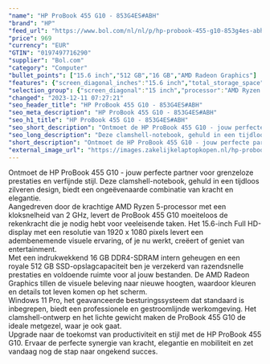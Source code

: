 ```yaml
---
"name": "HP ProBook 455 G10 - 853G4ES#ABH"
"brand": "HP"
"feed_url": "https://www.bol.com/nl/nl/p/hp-probook-455-g10-853g4es-abh/9300000151933449"
"price": 969
"currency": "EUR"
"GTIN": "0197497716290"
"supplier": "Bol.com"
"category": "Computer"
"bullet_points": ["15.6 inch","512 GB","16 GB","AMD Radeon Graphics"]
"features": {"screen_diagonal_inches":"15.6 inch","total_storage_space":"512 GB","memory_size":"16 GB","graphics_card":"AMD Radeon Graphics"}
"selection_group": {"screen_diagonal":"15 inch","processor":"AMD Ryzen 5","changed_price_past_3_days":false,"product_family":"Probook"}
"changed": "2023-12-11 07:27:21"
"seo_header_title": "HP ProBook 455 G10 - 853G4ES#ABH"
"seo_meta_description": "HP ProBook 455 G10 - 853G4ES#ABH"
"seo_h1_title": "HP ProBook 455 G10 - 853G4ES#ABH"
"seo_short_description": "Ontmoet de HP ProBook 455 G10 - jouw perfecte partner voor grenzeloze prestaties en verfijnde stijl."
"seo_long_description": "Deze clamshell-notebook, gehuld in een tijdloos zilveren design, biedt een ongeëvenaarde combinatie van kracht en elegantie. <br /> Aangedreven door de krachtige AMD Ryzen 5-processor met een kloksnelheid van 2 GHz, levert de ProBook 455 G10 moeiteloos de rekenkracht die je nodig hebt voor veeleisende taken. Het 15. 6-inch Full HD-display met een resolutie van 1920 x 1080 pixels levert een adembenemende visuele ervaring, of je nu werkt, creëert of geniet van entertainment. <br /> Met een indrukwekkend 16 GB DDR4-SDRAM intern geheugen en een royale 512 GB SSD-opslagcapaciteit ben je verzekerd van razendsnelle prestaties en voldoende ruimte voor al jouw bestanden. De AMD Radeon Graphics tillen de visuele beleving naar nieuwe hoogten, waardoor kleuren en details tot leven komen op het scherm. <br /> Windows 11 Pro, het geavanceerde besturingssysteem dat standaard is inbegrepen, biedt een professionele en gestroomlijnde werkomgeving. Het clamshell-ontwerp en het lichte gewicht maken de ProBook 455 G10 de ideale metgezel, waar je ook gaat. <br /> Upgrade naar de toekomst van productiviteit en stijl met de HP ProBook 455 G10. Ervaar de perfecte synergie van kracht, elegantie en mobiliteit en zet vandaag nog de stap naar ongekend succes."
"short_description": "Ontmoet de HP ProBook 455 G10 - jouw perfecte partner voor grenzeloze prestaties en verfijnde stijl. Deze clamshell-notebook, gehuld in een tijdloos zilveren design, biedt een ongeëvenaarde combinatie van kracht en elegantie. Aangedreven door de krachtige AMD Ryzen 5-processor met een kloksnelheid van 2 GHz, levert de ProBook 455 G10 moeiteloos de rekenkracht die je nodig hebt voor veeleisende taken. Het 15.6-inch Full HD-display met een resolutie van 1920 x 1080 pixels levert een adembenemende visuele ervaring, of je nu werkt, creëert of geniet van entertainment. Met een indrukwekkend 16 GB DDR4-SDRAM intern geheugen en een royale 512 GB SSD-opslagcapaciteit ben je verzekerd van razendsnelle prestaties en voldoende ruimte voor al jouw bestanden. De AMD Radeon Graphics tillen de visuele beleving naar nieuwe hoogten, waardoor kleuren en details tot leven komen op het scherm. Windows 11 Pro, het geavanceerde besturingssysteem dat standaard is inbegrepen, biedt een professionele en gestroomlijnde werkomgeving. Het clamshell-ontwerp en het lichte gewicht maken de ProBook 455 G10 de ideale metgezel, waar je ook gaat. Upgrade naar de toekomst van productiviteit en stijl met de HP ProBook 455 G10. Ervaar de perfecte synergie van kracht, elegantie en mobiliteit en zet vandaag nog de stap naar ongekend succes."
"external_image_url": "https://images.zakelijkelaptopkopen.nl/hp-probook-455-g10-853g4es-abh.webp"
---
```


Ontmoet de HP ProBook 455 G10 - jouw perfecte partner voor grenzeloze prestaties en verfijnde stijl. Deze clamshell-notebook, gehuld in een tijdloos zilveren design, biedt een ongeëvenaarde combinatie van kracht en elegantie. <br /> Aangedreven door de krachtige AMD Ryzen 5-processor met een kloksnelheid van 2 GHz, levert de ProBook 455 G10 moeiteloos de rekenkracht die je nodig hebt voor veeleisende taken. Het 15.6-inch Full HD-display met een resolutie van 1920 x 1080 pixels levert een adembenemende visuele ervaring, of je nu werkt, creëert of geniet van entertainment. <br /> Met een indrukwekkend 16 GB DDR4-SDRAM intern geheugen en een royale 512 GB SSD-opslagcapaciteit ben je verzekerd van razendsnelle prestaties en voldoende ruimte voor al jouw bestanden. De AMD Radeon Graphics tillen de visuele beleving naar nieuwe hoogten, waardoor kleuren en details tot leven komen op het scherm. <br /> Windows 11 Pro, het geavanceerde besturingssysteem dat standaard is inbegrepen, biedt een professionele en gestroomlijnde werkomgeving. Het clamshell-ontwerp en het lichte gewicht maken de ProBook 455 G10 de ideale metgezel, waar je ook gaat. <br /> Upgrade naar de toekomst van productiviteit en stijl met de HP ProBook 455 G10. Ervaar de perfecte synergie van kracht, elegantie en mobiliteit en zet vandaag nog de stap naar ongekend succes.